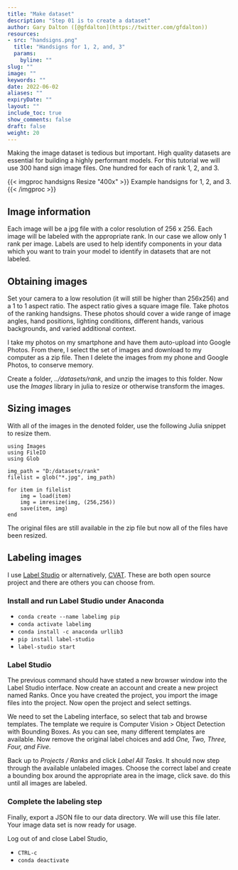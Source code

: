 ```yaml
---
title: "Make dataset"
description: "Step 01 is to create a dataset"
author: Gary Dalton ([@gfdalton](https://twitter.com/gfdalton))
resources:
- src: "handsigns.png"
  title: "Handsigns for 1, 2, and, 3"
  params:
    byline: ""
slug: ""
image: ""
keywords: ""
date: 2022-06-02
aliases: ""
expiryDate: ""
layout: ""
include_toc: true
show_comments: false
draft: false
weight: 20
---
```


Making the image dataset is tedious but important. High quality datasets are essential for building a highly performant models. For this tutorial we will use 300 hand sign image files. One hundred for each of rank 1, 2, and 3.

{{< imgproc handsigns Resize "400x" >}}
Example handsigns for 1, 2, and 3.
{{< /imgproc >}}

## Image information

Each image will be a jpg file with a color resolution of 256 x 256. Each image will be labeled with the appropriate rank. In our case we allow only 1 rank per image. Labels are used to help identify components in your data which you want to train your model to identify in datasets that are not labeled.

## Obtaining images

Set your camera to a low resolution (it will still be higher than 256x256) and a 1 to 1 aspect ratio. The aspect ratio gives a square image file. Take photos of the ranking handsigns. These photos should cover a wide range of image angles, hand positions, lighting conditions, different hands, various backgrounds, and varied additional context.

I take my photos on my smartphone and have them auto-upload into Google Photos. From there, I select the set of images and download to my computer as a zip file. Then I delete the images from my phone and Google Photos, to conserve memory.

Create a folder, _../datasets/rank_, and unzip the images to this folder. Now use the _Images_ library in julia to resize or otherwise transform the images.

## Sizing images

With all of the images in the denoted folder, use the following Julia snippet to resize them.

    using Images
    using FileIO
    using Glob

    img_path = "D:/datasets/rank"
    filelist = glob("*.jpg", img_path)

    for item in filelist
        img = load(item)
        img = imresize(img, (256,256))
        save(item, img)
    end

The original files are still available in the zip file but now all of the files have been resized.

## Labeling images

I use [Label Studio](https://labelstud.io/) or alternatively, [CVAT](https://cvat.org/). These are both open source project and there are others you can choose from.

### Install and run Label Studio under Anaconda

* `conda create --name labelimg pip`
* `conda activate labelimg`
* `conda install -c anaconda urllib3`
* `pip install label-studio`
* `label-studio start`

### Label Studio

The previous command should have stated a new browser window into the Label Studio interface. Now create an account and create a new project named Ranks. Once you have created the project, you import the image files into the project. Now open the project and select settings.

We need to set the Labeling interface, so select that tab and browse templates. The template we require is Computer Vision > Object Detection with Bounding Boxes. As you can see, many different templates are available. Now remove the original label choices and add _One, Two, Three, Four, and Five_.

Back up to _Projects / Ranks_ and click _Label All Tasks_. It should now step through the available unlabeled images. Choose the correct label and create a bounding box around the appropriate area in the image, click save. do this until all images are labeled.

### Complete the labeling step

Finally, export a JSON file to our data directory. We will use this file later. Your image data set is now ready for usage.

Log out of and close Label Studio,

* `CTRL-c`
* `conda deactivate`

